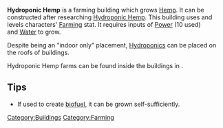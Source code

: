 **Hydroponic Hemp** is a farming building which grows
[Hemp](Hemp.md "wikilink"). It can be constructed after researching
[Hydroponic Hemp](Hydroponics_(Tech).md "wikilink"). This building uses and
levels characters' [Farming](Farming.md "wikilink") stat. It requires
inputs of [Power](Power.md "wikilink") (10 used)
and [Water](Water.md "wikilink") to grow.

Despite being an "indoor only"
placement, [Hydroponics](Hydroponics.md "wikilink") can be placed on the
roofs of buildings.

Hydroponic Hemp farms can be found inside the buildings in [](Secret_Drug_Farm.md).

## Tips

- If used to create [biofuel](Fuel.md "wikilink"), it can be grown
  self-sufficiently.

[Category:Buildings](Category:Buildings "wikilink")
[Category:Farming](Category:Farming "wikilink")